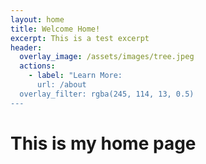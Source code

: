 ```yaml
---
layout: home
title: Welcome Home!
excerpt: This is a test excerpt
header:
  overlay_image: /assets/images/tree.jpeg
  actions:
    - label: "Learn More:
      url: /about
  overlay_filter: rgba(245, 114, 13, 0.5)
---
```


# This is my home page